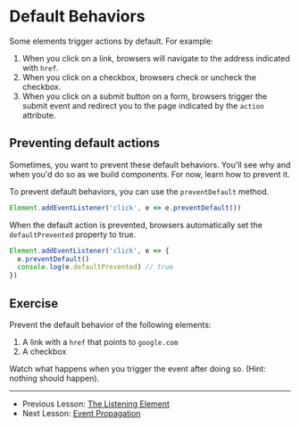 # Default Behaviors

Some elements trigger actions by default. For example:

1. When you click on a link, browsers will navigate to the address indicated with `href`.
2. When you click on a checkbox, browsers check or uncheck the checkbox.
3. When you click on a submit button on a form, browsers trigger the submit event and redirect you to the page indicated by the `action` attribute.

## Preventing default actions

Sometimes, you want to prevent these default behaviors. You'll see why and when you'd do so as we build components. For now, learn how to prevent it.

To prevent default behaviors, you can use the `preventDefault` method.

```js
Element.addEventListener('click', e => e.preventDefault())
```

When the default action is prevented, browsers automatically set the `defaultPrevented` property to true.

```js
Element.addEventListener('click', e => {
  e.preventDefault()
  console.log(e.defaultPrevented) // true
})
```

## Exercise

Prevent the default behavior of the following elements:

1. A link with a `href` that points to `google.com`
2. A checkbox

Watch what happens when you trigger the event after doing so. (Hint: nothing should happen).

---

- Previous Lesson: [The Listening Element](01.listening-element.md)
- Next Lesson: [Event Propagation](03.event-propagation.md)
